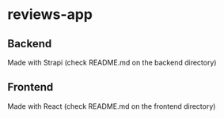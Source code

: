 # reviews-app

## Backend
Made with Strapi
(check README.md on the backend directory)

## Frontend
Made with React
(check README.md on the frontend directory)

